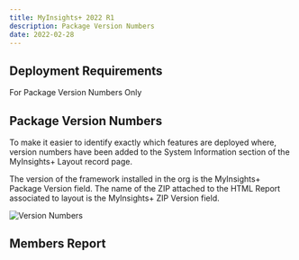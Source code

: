 ```yaml
---
title: MyInsights+ 2022 R1
description: Package Version Numbers
date: 2022-02-28
---
```


## Deployment Requirements

<feature-badges package>For Package Version Numbers Only</feature-badges>
<feature-badges zip></feature-badges>

## Package Version Numbers

To make it easier to identify exactly which features are deployed where, version numbers have been added to the System Information section of the MyInsights+ Layout record page.

The version of the framework installed in the org is the MyInsights+ Package Version field. The name of the ZIP attached to the HTML Report associated to layout is the MyInsights+ ZIP Version field.

![Version Numbers](/static/img/release-2021R4-version-numbers.png "Version Numbers")

## Members Report
